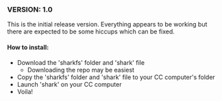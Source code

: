 ### VERSION: 1.0
This is the initial release version. Everything appears to be working but there are expected to be some hiccups which can be fixed.

#### How to install:
- Download the 'sharkfs' folder and 'shark' file
  - Downloading the repo may be easiest
- Copy the 'sharkfs' folder and 'shark' file to your CC computer's folder
- Launch 'shark' on your CC computer
- Voila!
